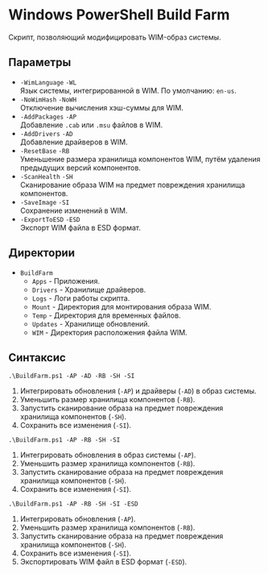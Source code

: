 # Windows PowerShell Build Farm

Скрипт, позволяющий модифицировать WIM-образ системы.

## Параметры

- `-WimLanguage` `-WL`  
  Язык системы, интегрированной в WIM. По умолчанию: `en-us`.
- `-NoWimHash` `-NoWH`  
  Отключение вычисления хэш-суммы для WIM.
- `-AddPackages` `-AP`  
  Добавление `.cab` или `.msu` файлов в WIM.
- `-AddDrivers` `-AD`  
  Добавление драйверов в WIM.
- `-ResetBase` `-RB`  
  Уменьшение размера хранилища компонентов WIM, путём удаления предыдущих версий компонентов.
- `-ScanHealth` `-SH`  
  Сканирование образа WIM на предмет повреждения хранилища компонентов.
- `-SaveImage` `-SI`  
  Сохранение изменений в WIM.
- `-ExportToESD` `-ESD`  
  Экспорт WIM файла в ESD формат.

## Директории

- `BuildFarm`
  - `Apps` - Приложения.
  - `Drivers` - Хранилище драйверов.
  - `Logs` - Логи работы скрипта.
  - `Mount` - Директория для монтирования образа WIM.
  - `Temp` - Директория для временных файлов.
  - `Updates` - Хранилище обновлений.
  - `WIM` - Директория расположения файла WIM.

## Синтаксис

```
.\BuildFarm.ps1 -AP -AD -RB -SH -SI
```

1. Интегрировать обновления (`-AP`) и драйверы (`-AD`) в образ системы.
2. Уменьшить размер хранилища компонентов (`-RB`).
3. Запустить сканирование образа на предмет повреждения хранилища компонентов (`-SH`).
4. Сохранить все изменения (`-SI`).

```
.\BuildFarm.ps1 -AP -RB -SH -SI
```

1. Интегрировать обновления в образ системы (`-AP`).
2. Уменьшить размер хранилища компонентов (`-RB`).
3. Запустить сканирование образа на предмет повреждения хранилища компонентов (`-SH`).
4. Сохранить все изменения (`-SI`).

```
.\BuildFarm.ps1 -AP -RB -SH -SI -ESD
```

1. Интегрировать обновления (`-AP`).
2. Уменьшить размер хранилища компонентов (`-RB`).
3. Запустить сканирование образа на предмет повреждения хранилища компонентов (`-SH`).
4. Сохранить все изменения (`-SI`).
5. Экспортировать WIM файл в ESD формат (`-ESD`).
